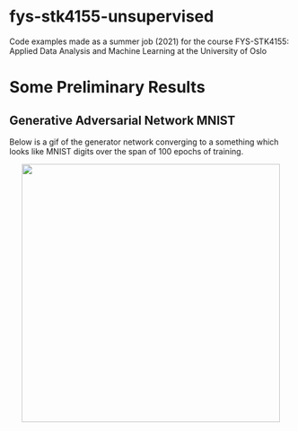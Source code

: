 # fys-stk4155-unsupervised
Code examples made as a summer job (2021) for the course FYS-STK4155: Applied Data Analysis and Machine Learning at the University of Oslo




# Some Preliminary Results

## Generative Adversarial Network MNIST
Below is a gif of the generator network converging to a something which looks
like MNIST digits over the span of 100 epochs of training.
<p align="center">
  <img width="460" height="460" src="https://github.com/Linueks/fys-stk4155-unsupervised/blob/main/src/GAN/images_from_seed_images/generation.gif">
</p>
